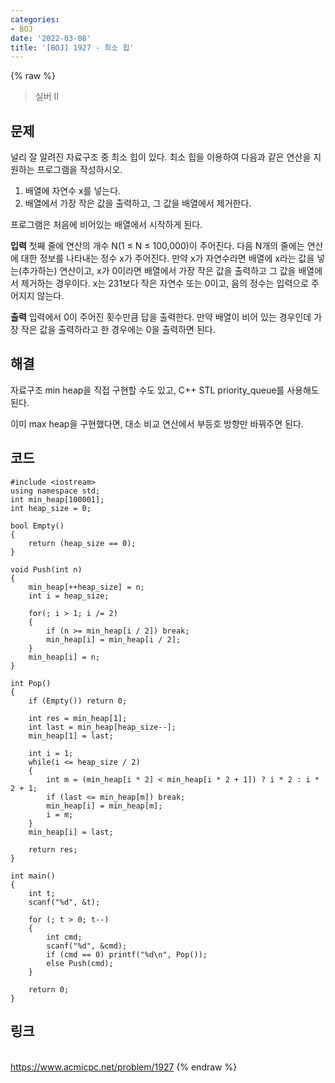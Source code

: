 ```yaml
---
categories:
- BOJ
date: '2022-03-08'
title: '[BOJ] 1927 - 최소 힙'
---
```


{% raw %}
> 실버 II<br>

## 문제
널리 잘 알려진 자료구조 중 최소 힙이 있다. 최소 힙을 이용하여 다음과 같은 연산을 지원하는 프로그램을 작성하시오.

1.  배열에 자연수 x를 넣는다.
2.  배열에서 가장 작은 값을 출력하고, 그 값을 배열에서 제거한다.

프로그램은 처음에 비어있는 배열에서 시작하게 된다.

**입력**
첫째 줄에 연산의 개수 N(1 ≤ N ≤ 100,000)이 주어진다. 다음 N개의 줄에는 연산에 대한 정보를 나타내는 정수 x가 주어진다. 만약 x가 자연수라면 배열에 x라는 값을 넣는(추가하는) 연산이고, x가 0이라면 배열에서 가장 작은 값을 출력하고 그 값을 배열에서 제거하는 경우이다. x는 231보다 작은 자연수 또는 0이고, 음의 정수는 입력으로 주어지지 않는다.

**출력**
입력에서 0이 주어진 횟수만큼 답을 출력한다. 만약 배열이 비어 있는 경우인데 가장 작은 값을 출력하라고 한 경우에는 0을 출력하면 된다.

##  해결
자료구조 min heap을 직접 구현할 수도 있고, C++ STL priority_queue를 사용해도 된다.

이미 max heap을 구현했다면, 대소 비교 연산에서 부등호 방향만 바꿔주면 된다.

## 코드
```
#include <iostream>
using namespace std;
int min_heap[100001];
int heap_size = 0;

bool Empty()
{
	return (heap_size == 0);
}

void Push(int n)
{
	min_heap[++heap_size] = n;
	int i = heap_size;

	for(; i > 1; i /= 2)
	{
		if (n >= min_heap[i / 2]) break;
		min_heap[i] = min_heap[i / 2];
	}
	min_heap[i] = n;
}

int Pop()
{
	if (Empty()) return 0;

	int res = min_heap[1];
	int last = min_heap[heap_size--];
	min_heap[1] = last;

	int i = 1;
	while(i <= heap_size / 2)
	{
		int m = (min_heap[i * 2] < min_heap[i * 2 + 1]) ? i * 2 : i * 2 + 1;
		if (last <= min_heap[m]) break;
		min_heap[i] = min_heap[m];
		i = m;
	}
	min_heap[i] = last;

	return res;
}

int main()
{
	int t;
	scanf("%d", &t);

	for (; t > 0; t--)
	{
		int cmd;
		scanf("%d", &cmd);
		if (cmd == 0) printf("%d\n", Pop());
		else Push(cmd);
	}

	return 0;
}
```

## 링크
<br>https://www.acmicpc.net/problem/1927
{% endraw %}